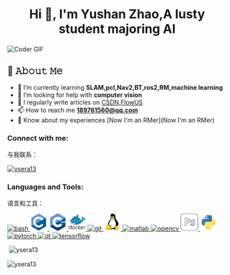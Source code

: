 <h1 align="center">Hi 👋, I'm Yushan Zhao,A lusty student majoring AI</h1>

<img align="center" src="https://media4.giphy.com/media/v1.Y2lkPTc5MGI3NjExaDJpejVnM2FuZWUzcWpjMXM0N3VzZWk3czhhd2E3dTEycW94bTdyYiZlcD12MV9pbnRlcm5hbF9naWZfYnlfaWQmY3Q9Zw/Zub9Mwuj5Ss514yATd/giphy.gif" alt="Coder GIF" width="500">

## :book: 𝙰𝚋𝚘𝚞𝚝 𝙼𝚎
- 🌱 I’m currently learning **SLAM,pcl,Nav2,BT,ros2,RM,machine learning**
- 🤝 I’m looking for help with **computer vision**
- 📝 I regularly write articles on [CSDN,FlowUS](CSDN,FlowUS)
- 📫 How to reach me **189761560@qq.com**
- 📄 Know about my experiences [Now I'm an RMer](Now I'm an RMer)

<h3 align="left">Connect with me:</h3>
与我联系：

<p align="left"> 
<a href="https://www.youtube.com/c/ysera13" target="blank"><img align="center" src="https://raw.githubusercontent.com/rahuldkjain/github-profile-readme-generator/master/src/images/icons/Social/youtube.svg" alt="ysera13" height="30" width="40" /></a>

</p>

<h3 align="left">Languages and Tools:</h3>
语言和工具：

<p align="left"> <a href="https://www.gnu.org/software/bash/" target="_blank" rel="noreferrer"> <img src="https://www.vectorlogo.zone/logos/gnu_bash/gnu_bash-icon.svg" alt="bash" width="40" height="40"/> </a> <a href="https://www.cprogramming.com/" target="_blank" rel="noreferrer"> <img src="https://raw.githubusercontent.com/devicons/devicon/master/icons/c/c-original.svg" alt="c" width="40" height="40"/> </a> <a href="https://www.w3schools.com/cpp/" target="_blank" rel="noreferrer"> <img src="https://raw.githubusercontent.com/devicons/devicon/master/icons/cplusplus/cplusplus-original.svg" alt="cplusplus" width="40" height="40"/> </a> <a href="https://www.docker.com/" target="_blank" rel="noreferrer"> <img src="https://raw.githubusercontent.com/devicons/devicon/master/icons/docker/docker-original-wordmark.svg" alt="docker" width="40" height="40"/> </a> <a href="https://git-scm.com/" target="_blank" rel="noreferrer"> <img src="https://www.vectorlogo.zone/logos/git-scm/git-scm-icon.svg" alt="git" width="40" height="40"/> </a> <a href="https://www.linux.org/" target="_blank" rel="noreferrer"> <img src="https://raw.githubusercontent.com/devicons/devicon/master/icons/linux/linux-original.svg" alt="linux" width="40" height="40"/> </a> <a href="https://www.mathworks.com/" target="_blank" rel="noreferrer"> <img src="https://upload.wikimedia.org/wikipedia/commons/2/21/Matlab_Logo.png" alt="matlab" width="40" height="40"/> </a> <a href="https://opencv.org/" target="_blank" rel="noreferrer"> <img src="https://www.vectorlogo.zone/logos/opencv/opencv-icon.svg" alt="opencv" width="40" height="40"/> </a> <a href="https://www.photoshop.com/en" target="_blank" rel="noreferrer"> <img src="https://raw.githubusercontent.com/devicons/devicon/master/icons/photoshop/photoshop-line.svg" alt="photoshop" width="40" height="40"/> </a> <a href="https://www.python.org" target="_blank" rel="noreferrer"> <img src="https://raw.githubusercontent.com/devicons/devicon/master/icons/python/python-original.svg" alt="python" width="40" height="40"/> </a> <a href="https://pytorch.org/" target="_blank" rel="noreferrer"> <img src="https://www.vectorlogo.zone/logos/pytorch/pytorch-icon.svg" alt="pytorch" width="40" height="40"/> </a> <a href="https://www.qt.io/" target="_blank" rel="noreferrer"> <img src="https://upload.wikimedia.org/wikipedia/commons/0/0b/Qt_logo_2016.svg" alt="qt" width="40" height="40"/> </a> <a href="https://www.tensorflow.org" target="_blank" rel="noreferrer"> <img src="https://www.vectorlogo.zone/logos/tensorflow/tensorflow-icon.svg" alt="tensorflow" width="40" height="40"/> </a> </p>

<p>&nbsp;<img align="center" src="https://github-readme-stats.vercel.app/api?username=ysera13&show_icons=true&locale=en" alt="ysera13" /></p>

<p><img align="center" src="https://github-readme-streak-stats.herokuapp.com/?user=ysera13&" alt="ysera13" /></p>

